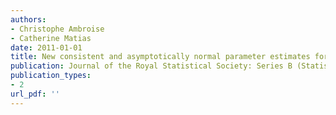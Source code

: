 ```yaml
---
authors: 
- Christophe Ambroise
- Catherine Matias
date: 2011-01-01
title: New consistent and asymptotically normal parameter estimates for random-graph mixture models
publication: Journal of the Royal Statistical Society: Series B (Statistical Methodology)
publication_types:
- 2
url_pdf: ''
---
```


